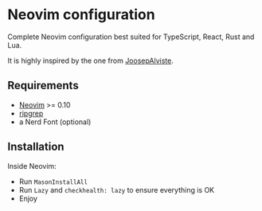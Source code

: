 # Neovim configuration

Complete Neovim configuration best suited for TypeScript, React, Rust and Lua.

It is highly inspired by the one from [JoosepAlviste](https://github.com/JoosepAlviste/dotfiles).

## Requirements

* [Neovim](https://neovim.io/) >= 0.10
* [ripgrep](https://github.com/BurntSushi/ripgrep)
* a Nerd Font (optional)

## Installation

Inside Neovim:
* Run `MasonInstallAll`
* Run `Lazy` and `checkhealth: lazy` to ensure everything is OK
* Enjoy
